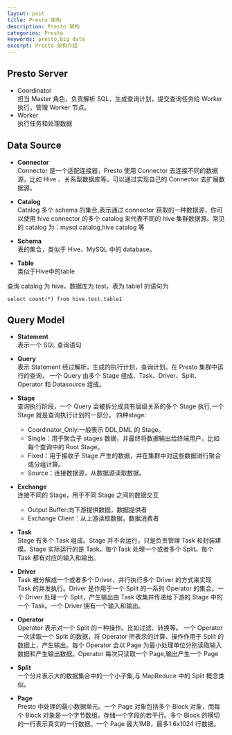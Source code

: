 ```yaml
---
layout: post
title: Presto 架构
description: Presto 架构
categories: Presto
keywords: presto,big data
excerpt: Presto 架构介绍
---
```


## **Presto Server**

- Coordinator  
	担当 Master 角色，负责解析 SQL，生成查询计划，提交查询任务给 Worker 执行，管理 Worker 节点。
- Worker  
	执行任务和处理数据
	
## **Data Source** 

- **Connector**  
  Connector 是一个适配连接器，Presto 使用 Connector 去连接不同的数据源，比如 Hive 、关系型数据库等。可以通过实现自己的 Connector 去扩展数据源。
  
- **Catalog**  
	Catalog 多个 schema 的集合,表示通过 connector 获取的一种数据源，你可以使用 hive connector 的多个  catalog 来代表不同的 hive 集群数据源。常见的 catalog 为：mysql catalog,hive catalog 等

- **Schema**  
	表的集合，类似于 Hive、MySQL 中的 database。
	
- **Table**  
	类似于Hive中的table

查询 catalog 为 hive，数据库为 test，表为 table1 的语句为 

`select count(*) from hive.test.table1`

## **Query Model**  

- **Statement**  
	表示一个 SQL 查询语句
	
- **Query**  
	表示 Statement 经过解析，生成的执行计划，查询计划。在 Presto 集群中运行的查询，
	一个 Query 由多个 Stage 组成、Task、Driver、Split、Operator 和 Datasource 组成。
	
- **Stage**  
	查询执行阶段，一个 Query 会被拆分成具有层级关系的多个 Stage 执行,一个 Stage 就是查询执行计划的一部分。
	四种stage:  
	- Coordinator_Only:一般表示 DDL,DML 的 Stage。  
	- Single：用于聚合子 stages 数据，并最终将数据输出给终端用户。比如每个查询中的 Root Stage。    
	- Fixed：用于接收子 Stage 产生的数据，并在集群中对这些数据进行聚合或分组计算。    
	- Source：连接数据源，从数据源读取数据。    

- **Exchange**  
	连接不同的 Stage，用于不同 Stage 之间的数据交互  
	- Output Buffer:向下游提供数据，数据提供者  
	- Exchange Client：从上游读取数据，数据消费者  
	
- **Task**  
	Stage 有多个 Task 组成。Stage 并不会运行，只是负责管理 Task 和封装建模。Stage 实际运行的是 Task。每个Task 处理一个或者多个 Split。每个 Task 都有对应的输入和输出。
	
- **Driver**  
	Task 被分解成一个或者多个 Driver，并行执行多个 Driver 的方式来实现 Task 的并发执行。Driver 是作用于一个 Split 的一系列 Operator 的集合。一个 Driver 处理一个 Split，产生输出由 Task 收集并传递给下游的 Stage 中的一个 Task。一个 Driver 拥有一个输入和输出。
- **Operator**  
	Operator 表示对一个 Split 的一种操作。比如过滤、转换等。
    一个 Operator 一次读取一个 Split 的数据，将 Operator 所表示的计算、操作作用于 Split 的数据上，产生输出。每个 Operator 会以 Page 为最小处理单位分别读取输入数据和产生输出数据。Operator 每次只读取一个 Page,输出产生一个 Page
	
- **Split**  
	一个分片表示大的数据集合中的一个小子集,与 MapReduce 中的 Split 概念类似。
	
- **Page**    
	Presto 中处理的最小数据单元。一个 Page 对象包括多个 Block 对象，而每个 Block 对象是一个字节数组，存储一个字段的若干行。多个 Block 的横切的一行表示真实的一行数据。一个 Page 最大1MB，最多1 6x1024 行数据。

